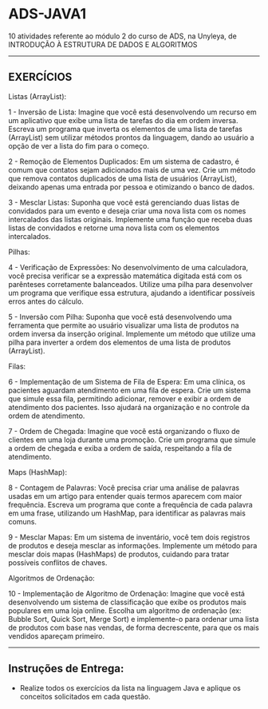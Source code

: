 # ADS-JAVA1
10 atividades referente ao módulo 2 do curso de ADS, na Unyleya, de INTRODUÇÃO À ESTRUTURA DE DADOS E ALGORITMOS

---------------------------------------
EXERCÍCIOS
---------------------------------------

Listas (ArrayList): 

1 - Inversão de Lista: Imagine que você está desenvolvendo um recurso em um aplicativo que exibe uma lista de tarefas do dia em ordem inversa. Escreva um programa que inverta os elementos de uma lista de tarefas (ArrayList) sem utilizar métodos prontos da linguagem, dando ao usuário a opção de ver a lista do fim para o começo. 

2 - Remoção de Elementos Duplicados: Em um sistema de cadastro, é comum que contatos sejam adicionados mais de uma vez. Crie um método que remova contatos duplicados de uma lista de usuários (ArrayList), deixando apenas uma entrada por pessoa e otimizando o banco de dados. 

3 - Mesclar Listas: Suponha que você está gerenciando duas listas de convidados para um evento e deseja criar uma nova lista com os nomes intercalados das listas originais. Implemente uma função que receba duas listas de convidados e retorne uma nova lista com os elementos intercalados. 

 

Pilhas: 

4 - Verificação de Expressões: No desenvolvimento de uma calculadora, você precisa verificar se a expressão matemática digitada está com os parênteses corretamente balanceados. Utilize uma pilha para desenvolver um programa que verifique essa estrutura, ajudando a identificar possíveis erros antes do cálculo. 

5 - Inversão com Pilha: Suponha que você está desenvolvendo uma ferramenta que permite ao usuário visualizar uma lista de produtos na ordem inversa da inserção original. Implemente um método que utilize uma pilha para inverter a ordem dos elementos de uma lista de produtos (ArrayList). 

 

Filas: 

6 - Implementação de um Sistema de Fila de Espera: Em uma clínica, os pacientes aguardam atendimento em uma fila de espera. Crie um sistema que simule essa fila, permitindo adicionar, remover e exibir a ordem de atendimento dos pacientes. Isso ajudará na organização e no controle da ordem de atendimento. 

7 - Ordem de Chegada: Imagine que você está organizando o fluxo de clientes em uma loja durante uma promoção. Crie um programa que simule a ordem de chegada e exiba a ordem de saída, respeitando a fila de atendimento. 

 

Maps (HashMap): 

8 - Contagem de Palavras: Você precisa criar uma análise de palavras usadas em um artigo para entender quais termos aparecem com maior frequência. Escreva um programa que conte a frequência de cada palavra em uma frase, utilizando um HashMap, para identificar as palavras mais comuns. 

9 - Mesclar Mapas: Em um sistema de inventário, você tem dois registros de produtos e deseja mesclar as informações. Implemente um método para mesclar dois mapas (HashMaps) de produtos, cuidando para tratar possíveis conflitos de chaves. 

 

Algoritmos de Ordenação: 

10 - Implementação de Algoritmo de Ordenação: Imagine que você está desenvolvendo um sistema de classificação que exibe os produtos mais populares em uma loja online. Escolha um algoritmo de ordenação (ex: Bubble Sort, Quick Sort, Merge Sort) e implemente-o para ordenar uma lista de produtos com base nas vendas, de forma decrescente, para que os mais vendidos apareçam primeiro. 

 
---------------------------------------
Instruções de Entrega:
---------------------------------------

- Realize todos os exercícios da lista na linguagem Java e aplique os conceitos solicitados em cada questão. 